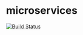 # microservices

[![Build Status](https://travis-ci.com/saidbouig/microservices.svg?branch=master)](https://travis-ci.com/saidbouig/microservices)

